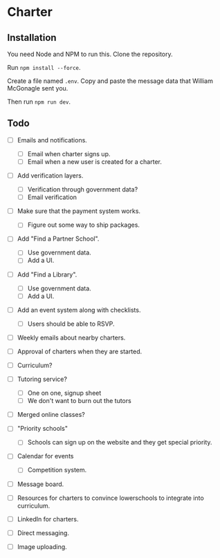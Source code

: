 # Charter

## Installation

You need Node and NPM to run this. Clone the repository. 

Run `npm install --force`.

Create a file named `.env`. Copy and paste the message data that William McGonagle sent you. 

Then run `npm run dev`.

## Todo

- [ ] Emails and notifications.
  - [ ] Email when charter signs up.
  - [ ] Email when a new user is created for a charter.
- [ ] Add verification layers.
  - [ ] Verification through government data?
  - [ ] Email verification
- [ ] Make sure that the payment system works.
  - [ ] Figure out some way to ship packages.
- [ ] Add "Find a Partner School".
  - [ ] Use government data.
  - [ ] Add a UI.
- [ ] Add "Find a Library".
  - [ ] Use government data.
  - [ ] Add a UI.
- [ ] Add an event system along with checklists.
  - [ ] Users should be able to RSVP.
- [ ] Weekly emails about nearby charters.
- [ ] Approval of charters when they are started. 

- [ ] Curriculum?
- [ ] Tutoring service?
  - [ ] One on one, signup sheet
  - [ ] We don't want to burn out the tutors
- [ ] Merged online classes?
- [ ] "Priority schools"
  - [ ] Schools can sign up on the website and they get special priority.
- [ ] Calendar for events
  - [ ] Competition system.
- [ ] Message board.
- [ ] Resources for charters to convince lowerschools to integrate into curriculum.
- [ ] LinkedIn for charters.
- [ ] Direct messaging.
- [ ] Image uploading.
